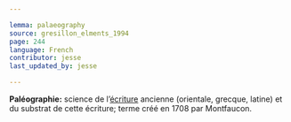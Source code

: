 ```yaml
---

lemma: palaeography
source: gresillon_elments_1994
page: 244
language: French
contributor: jesse
last_updated_by: jesse

---
```

**Paléographie:** science de l’[écriture](writingProcess.html) ancienne (orientale, grecque, latine) et du substrat de cette écriture; terme créé en 1708 par Montfaucon.
